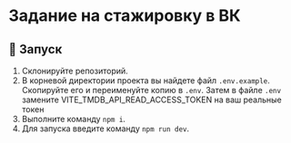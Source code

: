 # Задание на стажировку в ВК

## 🚀 Запуск

1. Cклонируйте репозиторий.
2. В корневой директории проекта вы найдете файл `.env.example`. Скопируйте его и переименуйте копию в `.env`. Затем в файле `.env` замените VITE_TMDB_API_READ_ACCESS_TOKEN на ваш реальные токен
3. Выполните команду `npm i`.
4. Для запуска введите команду `npm run dev`.

